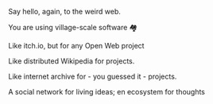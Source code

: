 <!---
Each markdown "paragraph" will be a "marquee" message
They all display one after another horizontally

For now we just want to use paragraphs here and avoid stuff like
headings, links and so on even though they're supported. A link that's hard to click (because it moves) is bad UX
-->

Say hello, again, to the weird web.

You are using village-scale software 🏘️ 

Like itch.io, but for any Open Web project 

Like distributed Wikipedia for projects.

Like internet archive for - you guessed it - projects.

A social network for living ideas; en ecosystem for thoughts
